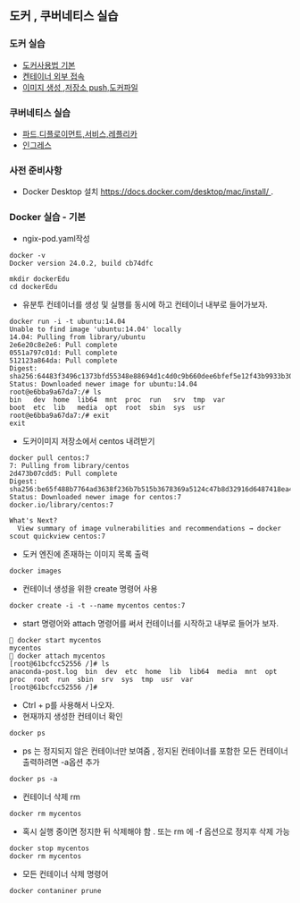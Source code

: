 ## 도커 , 쿠버네티스 실습
### 도커 실습
- [도커사용법 기본](./dockeredu/docker1.md)
- [켄테이너 외부 접속](./dockeredu/docker2.md)
- [이미지 생성 ,저장소 push,도커파일](./dockeredu/docker3.md)
### 쿠버네티스 실습
- [파드,디플로이먼트,서비스,레플리카](./k8sedu/podservice/pod.md)
- [인그레스](./k8sedu/ingress/ingress.md)

### 사전 준비사항
- Docker Desktop 설치 https://docs.docker.com/desktop/mac/install/ .

  
### Docker 실습 - 기본 
- ngix-pod.yaml작성
```
docker -v
Docker version 24.0.2, build cb74dfc
```

```
mkdir dockerEdu
cd dockerEdu
```
- 유분투 컨테이너를 생성 및 실행를 동시에 하고 컨테이너 내부로 들어가보자. 
```
docker run -i -t ubuntu:14.04
Unable to find image 'ubuntu:14.04' locally
14.04: Pulling from library/ubuntu
2e6e20c8e2e6: Pull complete
0551a797c01d: Pull complete
512123a864da: Pull complete
Digest: sha256:64483f3496c1373bfd55348e88694d1c4d0c9b660dee6bfef5e12f43b9933b30
Status: Downloaded newer image for ubuntu:14.04
root@e6bba9a67da7:/# ls
bin   dev  home  lib64  mnt  proc  run   srv  tmp  var
boot  etc  lib   media  opt  root  sbin  sys  usr
root@e6bba9a67da7:/# exit
exit
```
- 도커이미지 저장소에서 centos 내려받기 
```
docker pull centos:7
7: Pulling from library/centos
2d473b07cdd5: Pull complete
Digest: sha256:be65f488b7764ad3638f236b7b515b3678369a5124c47b8d32916d6487418ea4
Status: Downloaded newer image for centos:7
docker.io/library/centos:7

What's Next?
  View summary of image vulnerabilities and recommendations → docker scout quickview centos:7
```
- 도커 엔진에 존재하는 이미지 목록 출력
```
docker images
```
- 컨테이너 생성을 위한 create 명령어 사용
```
docker create -i -t --name mycentos centos:7
```
- start 명령어와 attach 명령어를 써서 컨테이너를 시작하고 내부로 들어가 보자.
```
 docker start mycentos
mycentos
 docker attach mycentos
[root@61bcfcc52556 /]# ls
anaconda-post.log  bin  dev  etc  home  lib  lib64  media  mnt  opt  proc  root  run  sbin  srv  sys  tmp  usr  var
[root@61bcfcc52556 /]#
```
- Ctrl + p를 사용해서 나오자. 
- 현재까지 생성한 컨테이너 확인
```
docker ps
```
- ps 는 정지되지 않은 컨테이너만 보여줌 , 정지된 컨테이너를 포함한 모든 컨테이너 출력하려면 -a옵션 추가
```
docker ps -a
```
- 컨테이너 삭제 rm
```
docker rm mycentos
```
- 혹시 실행 중이면 정지한 뒤 삭제해야 함 . 또는 rm 에 -f 옵션으로 정지후 삭제 가능 
```
docker stop mycentos
docker rm mycentos
```
- 모든 컨테이너 삭제 명령어
```
docker contaniner prune
```